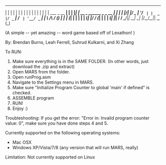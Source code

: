  _    _               _   _   _                        _ _ 
| |  | |             | | | | | |                      | | |
| |  | | ___  _ __ __| | | |_| | __ _ ______ _ _ __ __| | |
| |/\| |/ _ \| '__/ _` | |  _  |/ _` |_  / _` | '__/ _` | |
\  /\  / (_) | | | (_| | | | | | (_| |/ / (_| | | | (_| |_|
 \/  \/ \___/|_|  \__,_| \_| |_/\__,_/___\__,_|_|  \__,_(_)


(A simple -- yet amazing -- word game based off of Lexathon! )

By: Brendan Burns, Leah Ferrell, Suhrud Kulkarni, and Xi Zhang

To RUN:

1. Make sure everything is in the SAME FOLDER. (In other words, just download the .zip and extract)
2. Open MARS from the folder.
3. Open runProg.asm
4. Navigate to the Settings menu in MARS.
5. Make sure "Initialize Program Counter to global 'main' if defined" is checked.
6. ASSEMBLE program
7. RUN!
8. Enjoy :)

Troubleshooting:
If you get the error: "Error in: Invalid program counter value: 0", make sure you have done steps 4 and 5.

Currently supported on the following operating systems:
- Mac OSX
- Windows XP/Vista/7/8 (any version that will run MARS, really)

Limitation: Not currently supported on Linux
